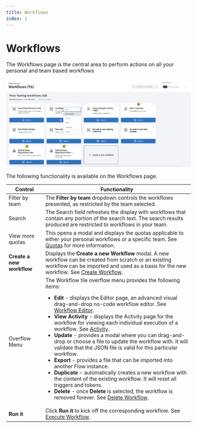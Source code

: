 ```yaml
---
title: Workflows
index: 1
---
```


# Workflows

The Workflows page is the central area to perform actions on all your personal and team based workflows

![Workflows Page](./assets/img/workflow-tile-dropdown.png)

The following functionality is available on the Workflows page.

| Control | Functionality |
| --- | --- |
| Filter by team | The **Filter by team** dropdown controls the workflows presented, as restricted by the team selected. |
| Search | The Search field refreshes the display with workflows that contain any portion of the search text. The search results produced are restricted to workflows in your team. |
| View more quotas | This opens a modal and displays the quotas applicable to either your personal workflows or a specific team. See [Quotas](/docs/boomerang-flow/getting-to-know/quotas) for more information. |
| **Create a new workflow** | Displays the **Create a new Workflow** modal. A new workflow can be created from scratch or an existing workflow can be imported and used as a basis for the new workflow. See [Create Workflow](/docs/boomerang-flow/how-to-guide/create-workflow). |  |
| Overflow Menu | The Workflow tile overflow menu provides the following items: <ul><li>**Edit** - displays the Editor page, an advanced visual drag-and-drop no-code workflow editor. See [Workflow Editor](/docs/boomerang-flow/how-to-guide/workflow-editor). </li><li>**View Activity** - displays the Activity page for the workflow for viewing each individual execution of a workflow. See [Activity](/docs/boomerang-flow/getting-to-know/activity).</li><li>**Update** - provides a modal where you can drag-and-drop or choose a file to update the workflow with. It will validate that the JSON file is valid for this particular workflow.</li><li>**Export** - provides a file that can be imported into another Flow instance.</li><li>**Duplicate** - automatically creates a new workflow with the content of the existing workflow. It will reset all triggers and tokens.</li><li> **Delete** - once **Delete** is selected, the workflow is removed forever. See [Delete Workflow](/docs/boomerang-flow/how-to-guide/delete-workflow).</li><ul> |
| **Run it**                | Click **Run it** to kick off the corresponding workflow. See [Execute Workflow](/docs/boomerang-flow/how-to-guide/execute-workflow).                                                                                                                                                                                                                                                                                                                                                                                                                                                                                                                                                                                                                                                                                                                                                                                                                                                                                                     |
